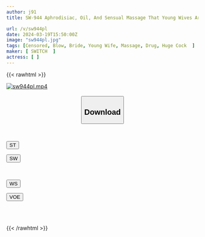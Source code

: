 ```yaml
---
author: j91
title: SW-944 Aphrodisiac, Oil, And Sensual Massage That Young Wives Are Addicted To. I Was So Irritated With My Private Parts That I Couldn't Be Patient And Asked For The Practitioner's Thick Penis.

url: /v/sw944pl
date: 2024-03-19T15:50:00Z
image: "sw944pl.jpg"
tags: [Censored, Blow, Bride, Young Wife, Massage, Drug, Huge Cock	]
maker: [ SWITCH  ]
actress: [ ]
---
```



{{< rawhtml >}}

<div class="video" data-videoid="wkeDpQRgdGiJy8p">
    <a href="javascript:;">
        <img src="/v/sw944pl/sw944pl.jpg" width="WIDTH" height="HEIGHT" alt="sw944pl.mp4" loading="lazy">
    </a>
</div>

<script type="text/javascript" src="https://j91.asia/asset/on-demand-st.js"></script>

<br>
  <link rel="stylesheet" href="https://j91.asia/asset/bs5.css">
  
  <center>
  <button class="btn btn-primary" type="button" data-bs-toggle="collapse" data-bs-target=".multi-collapse" aria-expanded="false" aria-controls="multiCollapseExample1 multiCollapseExample2"><h2>Download</h2></button></center>
</p>
<div class="row">
  <div class="col">
    <div class="collapse multi-collapse" id="multiCollapseExample1">
      <div class="card card-body">
	      	      <br>
<div class="buttons">  
<p><a href="https://streamtape.to/v/wkeDpQRgdGiJy8p" target="_blank"><button class="btn-hover color-3"><i class="fa fa-download"></i> ST</button></a></p>
<p><a href="https://asnwish.com/3gmnm355oxje" target="_blank"><button class="btn-hover color-2"><i class="fa fa-download"></i> SW</button></a></p></div>
    </div>
  </div>
</div>
  <div class="col">
    <div class="collapse multi-collapse" id="multiCollapseExample2">
      <div class="card card-body">
	      <br>
<div class="buttons">
<p><a href="https://wolfstream.tv/nww6bdaf3oel"><button class="btn-hover color-9"><i class="fa fa-download"></i> WS</button></a></p>
<p><a href="https://voe.sx/itimswfnftwx"><button class="btn-hover color-8"><i class="fa fa-download"></i> VOE</button></a></p></div>
<br><br>
      </div>
    </div>
  </div>
</div>

{{< /rawhtml >}}